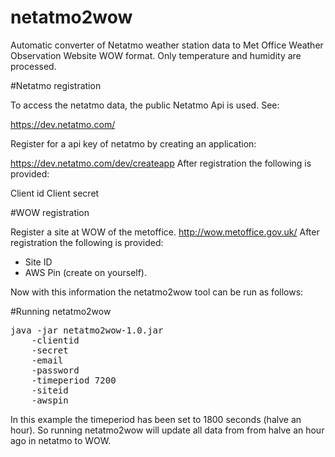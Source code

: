 # netatmo2wow

Automatic converter of Netatmo weather station data to Met Office Weather Observation Website WOW format. Only temperature and humidity are processed.

#Netatmo registration

To access the netatmo data, the public Netatmo Api is used. See:

https://dev.netatmo.com/

Register for a api key of netatmo by creating an application:

https://dev.netatmo.com/dev/createapp
After registration the following is provided:

Client id
Client secret


#WOW registration

Register a site at WOW of the metoffice.
http://wow.metoffice.gov.uk/
After registration the following is provided:

- Site ID
- AWS Pin (create on yourself).

Now  with this information the netatmo2wow tool can be run as follows:

#Running netatmo2wow
<pre>
java -jar netatmo2wow-1.0.jar
    -clientid <netatmo_client_id>
    -secret <netatmo_secret>
    -email <netatmo_email_account>
    -password <netatmo_password>
    -timeperiod 7200
    -siteid <wow_siteid>
    -awspin <wow_aws_pin>
</pre>

In this example the timeperiod has been set to 1800 seconds (halve an hour).
So running netatmo2wow will update all data from from halve an hour ago in netatmo to WOW.
